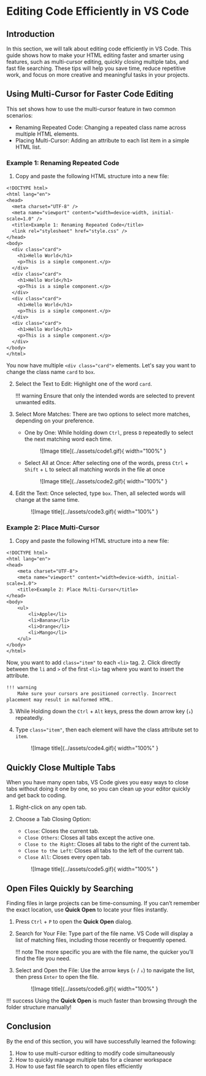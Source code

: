 # Editing Code Efficiently in VS Code
## Introduction
In this section, we will talk about editing code efficiently in VS Code. This guide shows how to make your HTML editing faster and smarter using features, such as multi-cursor editing, quickly closing multiple tabs, and fast file searching. These tips will help you save time, reduce repetitive work, and focus on more creative and meaningful tasks in your projects.


## Using Multi-Cursor for Faster Code Editing

This set shows how to use the multi-cursor feature in two common scenarios:

- Renaming Repeated Code: Changing a repeated class name across multiple HTML elements.
- Placing Multi-Cursor: Adding an attribute to each list item in a simple HTML list.

### Example 1: Renaming Repeated Code
1. Copy and paste the following HTML structure into a new file:
``` { .html }
<!DOCTYPE html>
<html lang="en">
<head>
  <meta charset="UTF-8" />
  <meta name="viewport" content="width=device-width, initial-scale=1.0" />
  <title>Example 1: Renaming Repeated Code</title>
  <link rel="stylesheet" href="style.css" />
</head>
<body>
  <div class="card">
    <h1>Hello World</h1>
    <p>This is a simple component.</p>
  </div>
  <div class="card">
    <h1>Hello World</h1>
    <p>This is a simple component.</p>
  </div>
  <div class="card">
    <h1>Hello World</h1>
    <p>This is a simple component.</p>
  </div>
  <div class="card">
    <h1>Hello World</h1>
    <p>This is a simple component.</p>
  </div>
</body>
</html>
```
You now have multiple `<div class="card">` elements.
Let's say you want to change the class name `card` to `box`.

2. Select the Text to Edit: Highlight one of the word `card`.


    !!! warning
        Ensure that only the intended words are selected to prevent unwanted edits.

3. Select More Matches: There are two options to select more matches, depending on your preference.
    - One by One: While holding down `Ctrl`, press `D` repeatedly to select the next matching word each time.

      <figure markdown="span">
        ![Image title](../assets/code1.gif){ width="100%" }
      </figure>
    
    - Select All at Once: After selecting one of the words, press `Ctrl` + `Shift` + `L` to select all matching words in the file at once

      <figure markdown="span">
        ![Image title](../assets/code2.gif){ width="100%" }
      </figure>


4. Edit the Text: Once selected, type `box`. Then, all selected words will change at the same time.

      <figure markdown="span">
        ![Image title](../assets/code3.gif){ width="100%" }
      </figure>


### Example 2: Place Multi-Cursor
1. Copy and paste the following HTML structure into a new file:
``` { .html }
<!DOCTYPE html>
<html lang="en">
<head>
    <meta charset="UTF-8">
    <meta name="viewport" content="width=device-width, initial-scale=1.0">
    <title>Example 2: Place Multi-Cursor</title>
</head>
<body>
    <ul>
        <li>Apple</li>
        <li>Banana</li>
        <li>Orange</li>
        <li>Mango</li>
    </ul>
</body>
</html>
```
Now, you want to add `class="item"` to each `<li>` tag.
2. Click directly between the `li` and `>` of the first `<li>` tag where you want to insert the attribute.


    !!! warning
        Make sure your cursors are positioned correctly. Incorrect placement may result in malformed HTML.

3. While Holding down the `Ctrl` + `Alt` keys, press the down arrow key (`↓`) repeatedly.
4. Type `class="item"`, then each element will have the class attribute set to `item`.

      <figure markdown="span">
        ![Image title](../assets/code4.gif){ width="100%" }
      </figure>



## Quickly Close Multiple Tabs
When you have many open tabs, VS Code gives you easy ways to close tabs without doing it one by one, so you can clean up your editor quickly and get back to coding.

1. Right-click on any open tab.
2. Choose a Tab Closing Option:
    - `Close`: Closes the current tab.
    - `Close Others`: Closes all tabs except the active one.
    - `Close to the Right`: Closes all tabs to the right of the current tab.
    - `Close to the Left`: Closes all tabs to the left of the current tab.
    - `Close All`: Closes every open tab.
  
    <figure markdown="span">
      ![Image title](../assets/code5.gif){ width="100%" }
    </figure>

## Open Files Quickly by Searching
Finding files in large projects can be time-consuming. 
If you can’t remember the exact location, use **Quick Open** to locate your files instantly.

1. Press `Ctrl` + `P` to open the **Quick Open** dialog.
2. Search for Your File: Type part of the file name. VS Code will display a list of matching files, including those recently or frequently opened.
    
    !!! note
        The more specific you are with the file name, the quicker you’ll find the file you need.

3. Select and Open the File: Use the arrow keys (`↑` / `↓`) to navigate the list, then press `Enter` to open the file.

    <figure markdown="span">
      ![Image title](../assets/code6.gif){ width="100%" }
    </figure>

!!! success
    Using the **Quick Open** is much faster than browsing through the folder structure manually!

## Conclusion
By the end of this section, you will have successfully learned the following:

1. How to use multi-cursor editing to modify code simultaneously
2. How to quickly manage multiple tabs for a cleaner workspace
3. How to use fast file search to open files efficiently
